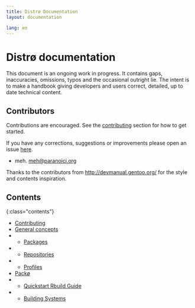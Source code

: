 ```yaml
---
title: Distrø Documentation
layout: documentation

lang: en
---
```


Distrø documentation
====================
This document is an ongoing work in progress. It contains gaps, inaccuracies, omissions, typos and
the occasional outright lie. The intent is to make a handbook giving developers and users correct,
detailed, up to date technical content.

Contributors
------------
Contributions are encouraged. See the [contributing](/docs/en/contributing.html#documentation) section for how to get started.

If you have any corrections, suggestions or improvements please open an issue
[here](https://github.com/distro/distro.github.com/issues).

* meh. <meh@paranoici.org>

Thanks to the contributors from http://devmanual.gentoo.org/ for the style and contents inspiration.

Contents
--------

{:class="contents"}
* [Contributing](/docs/en/contributing.html#documentation)
* [General concepts](/docs/en/general-concepts/index.html)
* + [Packages](/docs/en/general-concepts/packages.html)
* + [Repositories](/docs/en/general-concepts/repositories.html)
* + [Profiles](/docs/en/general-concepts/profiles.html)
* [Packø](/docs/en/packo/index.html)
* + [Quickstart Rbuild Guide](/docs/en/packo/quickstart.html)
* + [Building Systems](/docs/en/packo/building-systems.html)
